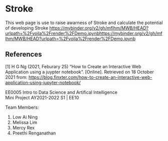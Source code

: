 # Stroke
This web page is use to raise awarness of Stroke and calculate the potential of developing Stroke
https://mybinder.org/v2/gh/mflhm/MWB/HEAD?urlpath=%2Fvoila%2Frender%2FDemo.ipynbhttps://mybinder.org/v2/gh/mflhm/MWB/HEAD?urlpath=%2Fvoila%2Frender%2FDemo.ipynb

## References
[1] H G Ng (2021, Feburary 25) “How to Create an Interactive Web Application using a juypter notebook”. [Online]. Retrieved on 18 October 2021 from: https://blog.finxter.com/how-to-create-an-interactive-web-application-using-jupyter-notebook/

EE0005 Intro to Data Science and Artifical Intelligence  
Mini Project 
AY2021-2022 S1 | EE10

Team Members:
1. Low Ai Ning 
2. Melissa Lim 
3. Mercy Rex
4. Preethi Renganathan
